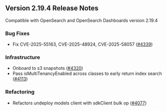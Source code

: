 ## Version 2.19.4 Release Notes

Compatible with OpenSearch and OpenSearch Dashboards version 2.19.4

### Bug Fixes
* Fix CVE-2025-55163, CVE-2025-48924, CVE-2025-58057 ([#4339](https://github.com/opensearch-project/ml-commons/pull/4339))

### Infrastructure
* Onboard to s3 snapshots ([#4320](https://github.com/opensearch-project/ml-commons/pull/4320))
* Pass isMultiTenancyEnabled across classes to early return index search ([#4113](https://github.com/opensearch-project/ml-commons/pull/4113))

### Refactoring
* Refactors undeploy models client with sdkClient bulk op ([#4077](https://github.com/opensearch-project/ml-commons/pull/4077))
